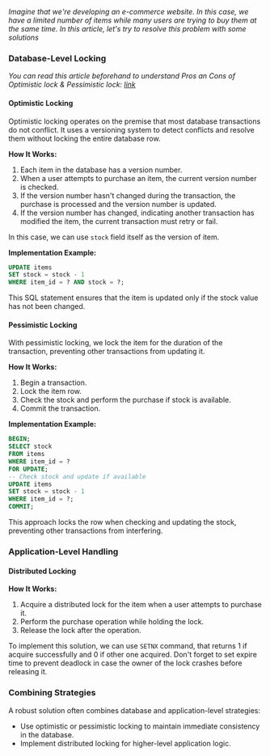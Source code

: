 _Imagine that we're developing an e-commerce website. In this case, we have a limited number of items while many users are trying to buy them at the same time. In this article, let's try to resolve this problem with some solutions_

### Database-Level Locking
_You can read this article beforehand to understand Pros an Cons of Optimistic lock & Pessimistic lock: [link](https://dev.to/jacktt/optimistic-lock-pessimistic-lock-4h36)_

#### Optimistic Locking

Optimistic locking operates on the premise that most database transactions do not conflict. It uses a versioning system to detect conflicts and resolve them without locking the entire database row.

**How It Works:**
1. Each item in the database has a version number.
2. When a user attempts to purchase an item, the current version number is checked.
3. If the version number hasn't changed during the transaction, the purchase is processed and the version number is updated.
4. If the version number has changed, indicating another transaction has modified the item, the current transaction must retry or fail. 

In this case, we can use `stock` field itself as the version of item.

**Implementation Example:**
```sql
UPDATE items 
SET stock = stock - 1
WHERE item_id = ? AND stock = ?;
```
This SQL statement ensures that the item is updated only if the stock value has not been changed.

#### Pessimistic Locking

With pessimistic locking, we lock the item for the duration of the transaction, preventing other transactions from updating it.

**How It Works:**
1. Begin a transaction.
2. Lock the item row.
3. Check the stock and perform the purchase if stock is available.
4. Commit the transaction.

**Implementation Example:**
```sql
BEGIN;
SELECT stock 
FROM items 
WHERE item_id = ? 
FOR UPDATE;
-- Check stock and update if available
UPDATE items 
SET stock = stock - 1 
WHERE item_id = ?;
COMMIT;
```
This approach locks the row when checking and updating the stock, preventing other transactions from interfering.

### Application-Level Handling

#### Distributed Locking

**How It Works:**
1. Acquire a distributed lock for the item when a user attempts to purchase it.
2. Perform the purchase operation while holding the lock.
3. Release the lock after the operation.

To implement this solution, we can use `SETNX` command, that returns 1 if acquire successfully and 0 if other one acquired. Don't forget to set expire time to prevent deadlock in case the owner of the lock crashes before releasing it.


### Combining Strategies

A robust solution often combines database and application-level strategies:
- Use optimistic or pessimistic locking to maintain immediate consistency in the database.
- Implement distributed locking for higher-level application logic.
